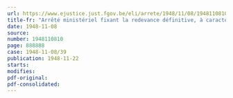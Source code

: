 ```yaml
---
url: https://www.ejustice.just.fgov.be/eli/arrete/1948/11/08/1948110810/justel
title-fr: "Arrêté ministériel fixant la redevance définitive, à caractère obligatoire, à verser au Conseil professionnel de l'Industrie de la Distillation du Charbon, en liquidation, à partir du 1er juillet 1946"
date: 1948-11-08
source:
number: 1948110810
page: 888888
case: 1948-11-08/39
publication: 1948-11-22
starts:
modifies:
pdf-original:
pdf-consolidated:
---
```



